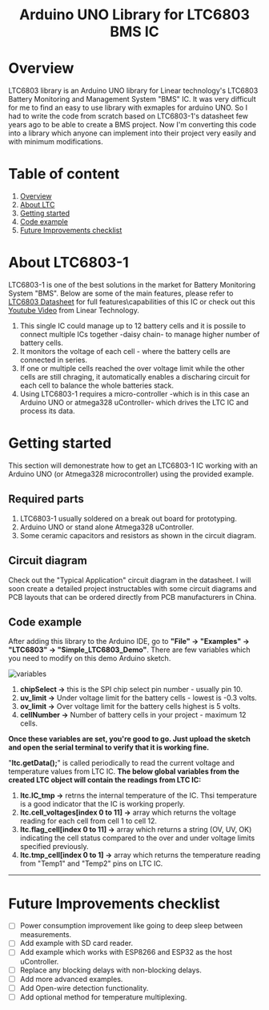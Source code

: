 <h1 align="center">Arduino UNO Library for LTC6803 BMS IC</h1>

# Overview
LTC6803 library is an Arduino UNO library for Linear technology's LTC6803 Battery Monitoring and Management System "BMS" IC. It was very difficult for me to find an easy to use library with exmaples for arduino UNO. So I had to write the code from scratch based on LTC6803-1's datasheet few years ago to be able to create a BMS project. Now I'm converting this code into a library which anyone can implement into their project very easily and with minimum modifications. 


# Table of content
1. [Overview](https://github.com/qassim-alwasti/ltc6803/blob/main/README.md#overview)
2. [About LTC](https://github.com/qassim-alwasti/ltc6803/blob/main/README.md#about-ltc6803-1)
3. [Getting started](https://github.com/qassim-alwasti/ltc6803/blob/main/README.md#getting-started)
4. [Code example](https://github.com/qassim-alwasti/ltc6803/blob/main/README.md#code-example)
5. [Future Improvements checklist](https://github.com/qassim-alwasti/ltc6803/blob/main/README.md#future-improvements-checklist)



# About LTC6803-1

LTC6803-1 is one of the best solutions in the market for Battery Monitoring System "BMS". Below are some of the main features, please refer to [LTC6803 Datasheet](https://www.google.com/url?sa=t&rct=j&q=&esrc=s&source=web&cd=&cad=rja&uact=8&ved=2ahUKEwiaoaKGip75AhX6JMUKHfi9CWEQFnoECAkQAQ&url=https%3A%2F%2Fwww.analog.com%2Fmedia%2Fen%2Ftechnical-documentation%2Fdata-sheets%2F680313fa.pdf&usg=AOvVaw0DliQdDvnjmocmrJoVoMZz "LTC6803 Datasheet") for full features\capabilities of this IC or check out this [Youtube Video](https://www.youtube.com/watch?v=eDXXNF7h-vQ "video") from Linear Technology.

1. This single IC could manage up to 12 battery cells and it is possile to connect multiple ICs together -daisy chain- to manage higher number of battery cells. 
2. It monitors the voltage of each cell - where the battery cells are connected in series.
3. If one or multiple cells reached the over voltage limit while the other cells are still chraging, it automatically enables a discharing circuit for each cell to balance the whole batteries stack. 
4. Using LTC6803-1 requires a micro-controller -which is in this case an Arduino UNO or atmega328 uController- which drives the LTC IC and process its data.


# Getting started
This section will demonestrate how to get an LTC6803-1 IC working with an Arduino UNO (or Atmega328 microcontroller) using the provided example. 
## Required parts
1. LTC6803-1 usually soldered on a break out board for prototyping. 
2. Arduino UNO or stand alone Atmega328 uController. 
3. Some ceramic capacitors and resistors as shown in the circuit diagram. 

## Circuit diagram
Check out the "Typical Application" circuit diagram in the datasheet. I will soon create a detailed project instructables with some circuit diagrams and PCB layouts that can be ordered directly from PCB manufacturers in China.

## Code example
After adding this library to the Arduino IDE, go to **"File" -> "Examples" -> "LTC6803" -> "Simple_LTC6803_Demo"**.
There are few variables which you need to modify on this demo Arduino sketch.

![variables](https://user-images.githubusercontent.com/109140923/181738522-28dea316-4de4-4145-9c5b-70ed07bb308b.PNG)

1. **chipSelect ->** this is the SPI chip select pin number - usually pin 10.
2. **uv_limit ->** Under voltage limit for the battery cells - lowest is -0.3 volts.
3. **ov_limit ->** Over voltage limit for the battery cells highest is 5 volts.
4. **cellNumber ->** Number of battery cells in your project - maximum 12 cells.

**Once these variables are set, you're good to go. Just upload the sketch and open the serial terminal to verify that it is working fine.**

"**ltc.getData();**" is called periodically to read the current voltage and temperature values from LTC IC. 
**The below global variables from the created LTC object will contain the readings from LTC IC:**
1. **ltc.IC_tmp ->** retrns the internal temperature of the IC. Thsi temperature is a good indicator that the IC is working properly.
2. **ltc.cell_voltages[index 0 to 11] ->** array which returns the voltage reading for each cell from cell 1 to cell 12.
3. **ltc.flag_cell[index 0 to 11] ->** array which returns a string (OV, UV, OK) indicating the cell status compared to the over and under voltage limits specified previously. 
4. **ltc.tmp_cell[index 0 to 1] ->** array which returns the temperature reading from "Temp1" and "Temp2" pins on LTC IC. 

---

# Future Improvements checklist
- [ ] Power consumption improvement like going to deep sleep between measurements.
- [ ] Add example with SD card reader.
- [ ] Add example which works with ESP8266 and ESP32 as the host uController.
- [ ] Replace any blocking delays with non-blocking delays.
- [ ] Add more advanced examples.
- [ ] Add Open-wire detection functionality.
- [ ] Add optional method for temperature multiplexing.
